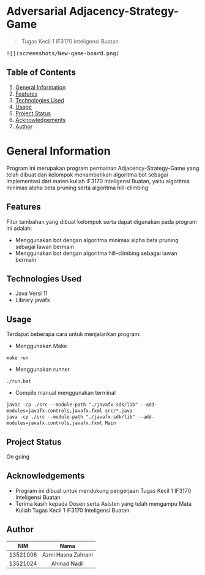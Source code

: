 # Adversarial Adjacency-Strategy-Game
> Tugas Kecil 1 IF3170 Inteligensi Buatan
<kbd>
  ![](screenshots/New-game-board.png)
</kbd>

## Table of Contents
1. [General Information](#general-information)
2. [Features](#features)
3. [Technologies Used](#technologies-used)
4. [Usage](#usage)
5. [Project Status](#project-status)
6. [Acknowledgements](#acknowledgements)
7. [Author](#author)

# General Information
Program ini merupakan program permainan Adjacency-Strategy-Game yang telah dibuat dan kelompok menambahkan algoritma bot sebagai implementasi dari materi kuliah IF3170 Inteligensi Buatan, yaitu algoritma minimax alpha beta pruning serta algoritma hill-climbing.

## Features
Fitur tambahan yang dibuat kelompok serta dapat digunakan pada program ini adalah:
- Menggunakan bot dengan algoritma minimax alpha beta pruning sebagai lawan bermain
- Menggunakan bot dengan algoritma hill-climbing sebagai lawan bermain

## Technologies Used
- Java Versi 11
- Library javafx

## Usage
Terdapat beberapa cara untuk menjalankan program:
- Menggunakan Make
```
make run
```
- Menggunakan runner
```
./run.bat
```
- Compile manual menggunakan terminal
```
javac -cp ./src --module-path "./javafx-sdk/lib" --add-modules=javafx.controls,javafx.fxml src/*.java
java -cp ./src --module-path "./javafx-sdk/lib" --add-modules=javafx.controls,javafx.fxml Main
```

## Project Status
On going

## Acknowledgements
- Program ini dibuat untuk mendukung pengerjaan Tugas Kecil 1 IF3170 Inteligensi Buatan
- Terima kasih kepada Dosen serta Asisten yang telah mengampu Mata Kuliah Tugas Kecil 1 IF3170 Inteligensi Buatan

## Author
| NIM | Nama |
|:---:|:----:|
|13521006| Azmi Hasna Zahrani|
|13521024| Ahmad Nadil|

